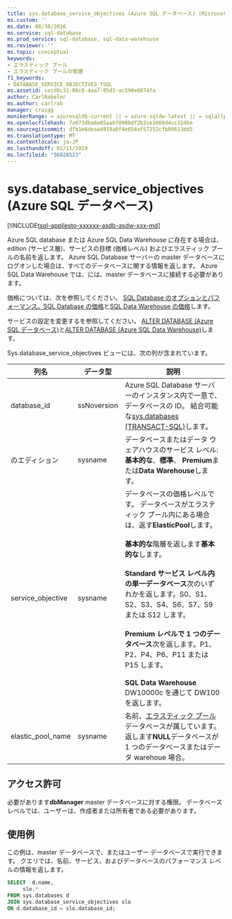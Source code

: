 ```yaml
---
title: sys.database_service_objectives (Azure SQL データベース) |Microsoft Docs
ms.custom: ''
ms.date: 08/30/2016
ms.service: sql-database
ms.prod_service: sql-database, sql-data-warehouse
ms.reviewer: ''
ms.topic: conceptual
keywords:
- エラスティック プール
- エラスティック プールの管理
f1_keywords:
- DATABASE_SERVICE_OBJECTIVES_TSQL
ms.assetid: cecd8c31-06c0-4aa7-85d3-ac590e6874fa
author: CarlRabeler
ms.author: carlrab
manager: craigg
monikerRange: = azuresqldb-current || = azure-sqldw-latest || = sqlallproducts-allversions
ms.openlocfilehash: 7a073dba8a05aa6f098bdf2b2ce1666d4cc324be
ms.sourcegitcommit: dfb1e6deaa4919a0f4e654af57252cfb09613dd5
ms.translationtype: MT
ms.contentlocale: ja-JP
ms.lasthandoff: 02/11/2019
ms.locfileid: "56028523"
---
```

# <a name="sysdatabaseserviceobjectives-azure-sql-database"></a>sys.database_service_objectives (Azure SQL データベース)
[!INCLUDE[tsql-appliesto-xxxxxx-asdb-asdw-xxx-md](../../includes/tsql-appliesto-xxxxxx-asdb-asdw-xxx-md.md)]

Azure SQL database または Azure SQL Data Warehouse に存在する場合は、edition (サービス層)、サービスの目標 (価格レベル) およびエラスティック プールの名前を返します。 Azure SQL Database サーバーの master データベースにログオンした場合は、すべてのデータベースに関する情報を返します。 Azure SQL Data Warehouse では、には、master データベースに接続する必要があります。  
  
  
 価格については、次を参照してください。 [SQL Database のオプションとパフォーマンス。SQL Database の価格](https://azure.microsoft.com/pricing/details/sql-database/)と[SQL Data Warehouse の価格](https://azure.microsoft.com/pricing/details/sql-data-warehouse/)します。  
  
 サービスの設定を変更するを参照してください。 [ALTER DATABASE (Azure SQL データベース)](../../t-sql/statements/alter-database-azure-sql-database.md)と[ALTER DATABASE (Azure SQL Data Warehouse)](../../t-sql/statements/alter-database-azure-sql-data-warehouse.md)します。  
  
 Sys.database_service_objectives ビューには、次の列が含まれています。  
  
|列名|データ型|説明|  
|-----------------|---------------|-----------------|  
|database_id|ssNoversion|Azure SQL Database サーバーのインスタンス内で一意で、データベースの ID。 結合可能な[sys.databases &#40;TRANSACT-SQL&#41;](../../relational-databases/system-catalog-views/sys-databases-transact-sql.md)します。|  
|のエディション|sysname|データベースまたはデータ ウェアハウスのサービス レベル:**基本的な**、**標準**、 **Premium**または**Data Warehouse**します。|  
|service_objective|sysname|データベースの価格レベルです。 データベースがエラスティック プール内にある場合は、返す**ElasticPool**します。<br /><br /> **基本的な**階層を返します**基本的な**します。<br /><br /> **Standard サービス レベル内の単一データベース**次のいずれかを返します。S0、S1、S2、S3、S4、S6、S7、S9 または S12 します。<br /><br /> **Premium レベルで 1 つのデータベース**次を返します。P1、P2、P4、P6、P11 または P15 します。<br /><br /> **SQL Data Warehouse** DW10000c を通じて DW100 を返します。|  
|elastic_pool_name|sysname|名前、[エラスティック プール](https://azure.microsoft.com/documentation/articles/sql-database-elastic-pool/)データベースが属しています。 返します**NULL**データベースが 1 つのデータベースまたはデータ warehoue 場合。|  
  
## <a name="permissions"></a>アクセス許可  
 必要があります**dbManager** master データベースに対する権限。  データベース レベルでは、ユーザーは、作成者または所有者である必要があります。  
  
## <a name="examples"></a>使用例  
 この例は、master データベースで、またはユーザー データベースで実行できます。 クエリでは、名前、サービス、およびデータベースのパフォーマンス レベルの情報を返します。  
  
```sql  
SELECT  d.name,   
     slo.*    
FROM sys.databases d   
JOIN sys.database_service_objectives slo    
ON d.database_id = slo.database_id;  
  
```  
  
  

